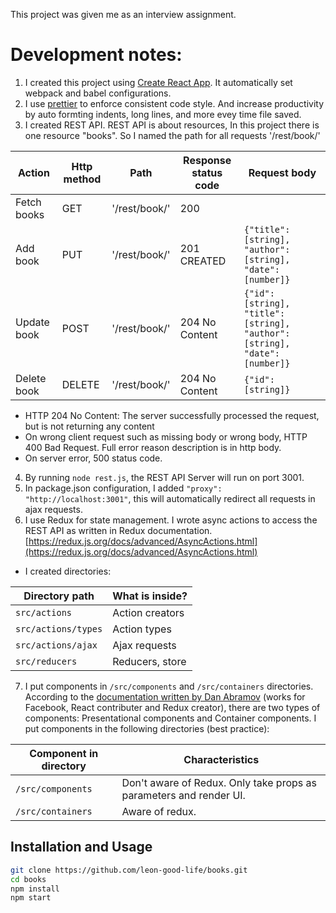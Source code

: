 This project was given me as an interview assignment.

# Development notes:
1. I created this project using [Create React App](https://github.com/facebookincubator/create-react-app). It automatically set webpack and babel configurations.
2. I use [prettier](https://prettier.io/docs/en/) to enforce consistent code style. And increase productivity by auto formting indents, long lines, and more evey time file saved.
3. I created REST API. REST API is about resources, In this project there is one resource "books". So I named the path for all requests '/rest/book/'

| Action      | Http method | Path          | Response status code | Request body                                                                    |
|-------------|-------------|---------------|----------------------|---------------------------------------------------------------------------------|
| Fetch books | GET         | '/rest/book/' | 200                  |                                                                                 |
| Add book    | PUT         | '/rest/book/' | 201 CREATED          | ```{"title": [string], "author": [string], "date": [number]}```                 |
| Update book | POST        | '/rest/book/' | 204 No Content       | ```{"id": [string], "title": [string], "author": [string], "date": [number]}``` |
| Delete book | DELETE      | '/rest/book/' | 204 No Content       | ```{"id": [string]}```                                                          |

* HTTP 204 No Content: The server successfully processed the request, but is not returning any content
* On wrong client request such as missing body or wrong body, HTTP 400 Bad Request. Full error reason description is in http body.
* On server error, 500 status code.

4. By running `node rest.js`, the REST API Server will run on port 3001. 
5. In package.json configuration, I added `"proxy": "http://localhost:3001"`, this will automatically redirect all requests in ajax requests.
6. I use Redux for state management. I wrote async actions to access the REST API as written in Redux documentation. [https://redux.js.org/docs/advanced/AsyncActions.html](https://redux.js.org/docs/advanced/AsyncActions.html)
* I created directories:

| Directory path      | What is inside? |
|---------------------|-----------------|
| `src/actions`       | Action creators |
| `src/actions/types` | Action types    |
| `src/actions/ajax`  | Ajax requests   |
| `src/reducers`      | Reducers, store |

7. I put components in `/src/components` and `/src/containers` directories. According to the [documentation written by Dan Abramov](https://redux.js.org/docs/basics/UsageWithReact.html) (works for Facebook, React contributer and Redux creator), there are two types of components: Presentational components and Container components. I put components in the following directories (best practice):

| Component in directory | Characteristics                                                    |
|------------------------|--------------------------------------------------------------------|
| `/src/components`      | Don't aware of Redux. Only take props as parameters and render UI. |
| `/src/containers`      | Aware of redux.                                                    |


## Installation and Usage
```bash
git clone https://github.com/leon-good-life/books.git
cd books
npm install
npm start
```